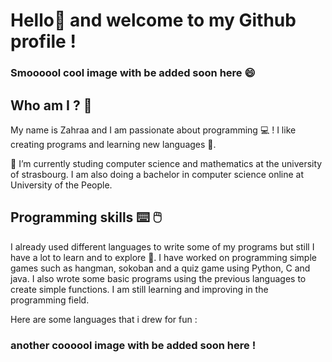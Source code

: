 # Hello👋 and welcome to my Github profile !

### Smoooool cool image with be added soon  here 😄


## Who am I ? :book:
My name is Zahraa and I am passionate about programming :computer: ! I like creating programs and learning new languages 🥰. 

🌱 I’m currently studing computer science and mathematics at the university of strasbourg. I am also doing a bachelor in computer science online at University of the People. 


## Programming skills ⌨️ 🖱️
I already used different languages to write some of my programs but still I have a lot to learn and to explore 🔭. 
I have worked on programming simple games such as hangman, sokoban and a quiz game using Python, C and java. I also wrote some basic programs using the previous languages to create simple functions. 
I am still learning and improving in the programming field.

Here are some languages that i drew for fun : 

### another coooool image with be added soon  here ! 



<!--

- 🔭 I’m currently working on ...
- 🌱 I’m currently learning ...
- 👯 I’m looking to collaborate on ...
- 🤔 I’m looking for help with ...
- 💬 Ask me about ...
- 📫 How to reach me: ...
- 😄 Pronouns: ...
- ⚡ Fun fact: ...
-->
